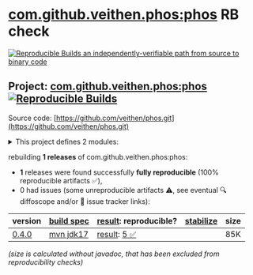 [com.github.veithen.phos:phos](https://central.sonatype.com/artifact/com.github.veithen.phos/phos/versions) RB check
=======

[![Reproducible Builds](https://reproducible-builds.org/images/logos/rb.svg) an independently-verifiable path from source to binary code](https://reproducible-builds.org/)

## Project: [com.github.veithen.phos:phos](https://central.sonatype.com/artifact/com.github.veithen.phos/phos/versions) [![Reproducible Builds](https://img.shields.io/endpoint?url=https://raw.githubusercontent.com/jvm-repo-rebuild/reproducible-central/master/content/com/github/veithen/phos/badge.json)](https://github.com/jvm-repo-rebuild/reproducible-central/blob/master/content/com/github/veithen/phos/README.md)

Source code: [https://github.com/veithen/phos.git](https://github.com/veithen/phos.git)

<details><summary>This project defines 2 modules:</summary>

* [com.github.veithen.phos:enforcer-maven-plugin](https://central.sonatype.com/artifact/com.github.veithen.phos/enforcer-maven-plugin/overview)
* [com.github.veithen.phos:phos](https://central.sonatype.com/artifact/com.github.veithen.phos/phos/overview)
</details>

rebuilding **1 releases** of com.github.veithen.phos:phos:
- **1** releases were found successfully **fully reproducible** (100% reproducible artifacts :white_check_mark:),
- 0 had issues (some unreproducible artifacts :warning:, see eventual :mag: diffoscope and/or :memo: issue tracker links):

| version | [build spec](/BUILDSPEC.md) | [result](https://reproducible-builds.org/docs/jvm/): reproducible? | [stabilize](https://github.com/google/oss-rebuild/blob/main/cmd/stabilize/README.md) | size |
| -- | --------- | ------ | ------ | -- |
| [0.4.0](https://central.sonatype.com/artifact/com.github.veithen.phos/phos/0.4.0/pom) | [mvn jdk17](phos-0.4.0.buildspec) | [result](phos-0.4.0.buildinfo): [5 :white_check_mark: ](phos-0.4.0.buildcompare) | | 85K |

<i>(size is calculated without javadoc, that has been excluded from reproducibility checks)</i>
